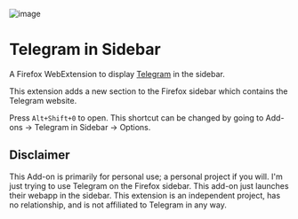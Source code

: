 ![image](/icons/48x48.png)

# Telegram in Sidebar

A Firefox WebExtension to display [Telegram](https://web.whatsapp.com/) in the sidebar.

This extension adds a new section to the Firefox sidebar which contains the Telegram website.

Press `Alt+Shift+0` to open. This shortcut can be changed by going to Add-ons -> Telegram in Sidebar -> Options.

## Disclaimer

This Add-on is primarily for personal use; a personal project if you will. I'm just trying to use Telegram on the Firefox sidebar. This add-on just launches their webapp in the sidebar. This extension is an independent project, has no relationship, and is not affiliated to Telegram in any way.
